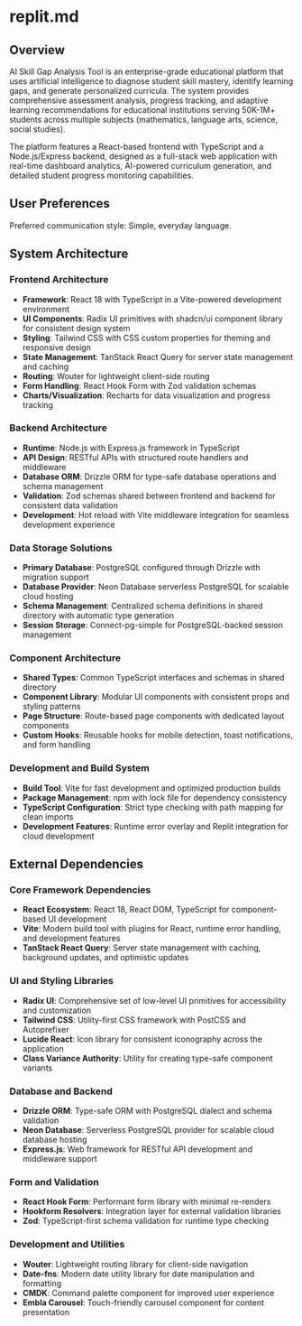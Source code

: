 # replit.md

## Overview

AI Skill Gap Analysis Tool is an enterprise-grade educational platform that uses artificial intelligence to diagnose student skill mastery, identify learning gaps, and generate personalized curricula. The system provides comprehensive assessment analysis, progress tracking, and adaptive learning recommendations for educational institutions serving 50K-1M+ students across multiple subjects (mathematics, language arts, science, social studies).

The platform features a React-based frontend with TypeScript and a Node.js/Express backend, designed as a full-stack web application with real-time dashboard analytics, AI-powered curriculum generation, and detailed student progress monitoring capabilities.

## User Preferences

Preferred communication style: Simple, everyday language.

## System Architecture

### Frontend Architecture
- **Framework**: React 18 with TypeScript in a Vite-powered development environment
- **UI Components**: Radix UI primitives with shadcn/ui component library for consistent design system
- **Styling**: Tailwind CSS with CSS custom properties for theming and responsive design
- **State Management**: TanStack React Query for server state management and caching
- **Routing**: Wouter for lightweight client-side routing
- **Form Handling**: React Hook Form with Zod validation schemas
- **Charts/Visualization**: Recharts for data visualization and progress tracking

### Backend Architecture
- **Runtime**: Node.js with Express.js framework in TypeScript
- **API Design**: RESTful APIs with structured route handlers and middleware
- **Database ORM**: Drizzle ORM for type-safe database operations and schema management
- **Validation**: Zod schemas shared between frontend and backend for consistent data validation
- **Development**: Hot reload with Vite middleware integration for seamless development experience

### Data Storage Solutions
- **Primary Database**: PostgreSQL configured through Drizzle with migration support
- **Database Provider**: Neon Database serverless PostgreSQL for scalable cloud hosting
- **Schema Management**: Centralized schema definitions in shared directory with automatic type generation
- **Session Storage**: Connect-pg-simple for PostgreSQL-backed session management

### Component Architecture
- **Shared Types**: Common TypeScript interfaces and schemas in shared directory
- **Component Library**: Modular UI components with consistent props and styling patterns
- **Page Structure**: Route-based page components with dedicated layout components
- **Custom Hooks**: Reusable hooks for mobile detection, toast notifications, and form handling

### Development and Build System
- **Build Tool**: Vite for fast development and optimized production builds
- **Package Management**: npm with lock file for dependency consistency
- **TypeScript Configuration**: Strict type checking with path mapping for clean imports
- **Development Features**: Runtime error overlay and Replit integration for cloud development

## External Dependencies

### Core Framework Dependencies
- **React Ecosystem**: React 18, React DOM, TypeScript for component-based UI development
- **Vite**: Modern build tool with plugins for React, runtime error handling, and development features
- **TanStack React Query**: Server state management with caching, background updates, and optimistic updates

### UI and Styling Libraries
- **Radix UI**: Comprehensive set of low-level UI primitives for accessibility and customization
- **Tailwind CSS**: Utility-first CSS framework with PostCSS and Autoprefixer
- **Lucide React**: Icon library for consistent iconography across the application
- **Class Variance Authority**: Utility for creating type-safe component variants

### Database and Backend
- **Drizzle ORM**: Type-safe ORM with PostgreSQL dialect and schema validation
- **Neon Database**: Serverless PostgreSQL provider for scalable cloud database hosting
- **Express.js**: Web framework for RESTful API development and middleware support

### Form and Validation
- **React Hook Form**: Performant form library with minimal re-renders
- **Hookform Resolvers**: Integration layer for external validation libraries
- **Zod**: TypeScript-first schema validation for runtime type checking

### Development and Utilities
- **Wouter**: Lightweight routing library for client-side navigation
- **Date-fns**: Modern date utility library for date manipulation and formatting
- **CMDK**: Command palette component for improved user experience
- **Embla Carousel**: Touch-friendly carousel component for content presentation